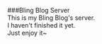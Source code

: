 ###Bling Blog Server  
This is my Bling Blog's server.  
I haven't finished it yet.  
Just enjoy it~  

